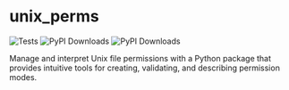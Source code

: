 # unix_perms
![Tests](https://github.com/galactixx/unix_perms/actions/workflows/continuous_integration.yaml/badge.svg)
![PyPI Downloads](https://static.pepy.tech/badge/unix-perms/month)
![PyPI Downloads](https://static.pepy.tech/badge/unix-perms)

Manage and interpret Unix file permissions with a Python package that provides intuitive tools for creating, validating, and describing permission modes.
